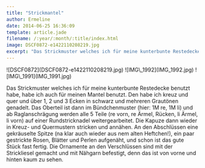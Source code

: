 ```yaml
---
title: "Strickmantel"
author: Ermeline
date: 2014-06-25 16:36:09
template: article.jade
filename: /:year/:month/:title/index.html
image: DSCF0872-e1422110208219.jpg
excerpt: "Das Strickmuster welches ich für meine kunterbunte Restedecke benutzt habe, habe ich auch für meinen Mantel benutzt."
---
```


<div id='slides' class='slideshow'>
![DSCF0872](DSCF0872-e1422110208219.jpg)
![IMG\_1992](IMG_1992.jpg)
![IMG\_1991](IMG_1991.jpg)
</div>

Das Strickmuster welches ich für meine kunterbunte Restedecke benutzt
habe, habe ich auch für meinen Mantel benutzt. Den habe ich kreuz und
quer und über 1, 2 und 3 Ecken in schwarz und mehreren Grautönen
genadelt. Das Oberteil ist dann im Bündchenmuster (hier: 1M re, 1M li)
und ab Raglanschrägung werden alle 5 Teile (re vorn, re Ärmel, Rücken,
li Ärmel, li vorn) auf einer Rundstricknadel weitergearbeitet. Die
Kapuze dann wieder in Kreuz- und Quermustern stricken und annähen. An
den Abschlüssen eine gekräuselte Spitze (na klar auch wieder aus nem
alten Heftchen!), ein paar gestrickte Rosen, Blätter und Perlen
aufgenäht, und schon ist das gute Stück fast fertig. Die Ornamente an
den Verschlüssen sind mit der Strickliesel gemacht und mit Nähgarn
befestigt, denn das ist von vorne und hinten kaum zu sehen.
